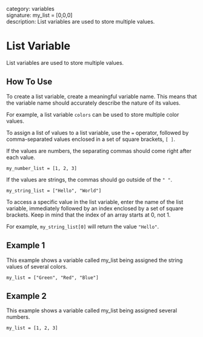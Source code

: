 category: variables  
signature: my_list = [0,0,0]  
description: List variables are used to store multiple values.  

# List Variable

List variables are used to store multiple values.

## How To Use

To create a list variable, create a meaningful variable name. This means that the variable name should accurately describe the nature of its values.

For example, a list variable `colors` can be used to store multiple color values.

To assign a list of values to a list variable, use the `=` operator, followed by comma-separated values enclosed in a set of square brackets, `[ ]`.

If the values are numbers, the separating commas should come right after each value.

`my_number_list = [1, 2, 3]`

If the values are strings, the commas should go outside of the `" "`.

`my_string_list = ["Hello", "World"]`

To access a specific value in the list variable, enter the name of the list variable, immediately followed by an index enclosed by a set of square brackets. Keep in mind that the index of an array starts at 0, not 1.

For example, `my_string_list[0]` will return the value `"Hello"`.

## Example 1

This example shows a variable called my_list being assigned the string values of several colors.

```don
my_list = ["Green", "Red", "Blue"]
```

## Example 2

This example shows a variable called my_list being assigned several numbers.

```don
my_list = [1, 2, 3]
```

<advanced>
</advanced>
